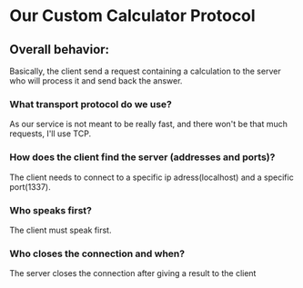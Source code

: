 # Our Custom Calculator Protocol

## Overall behavior:
Basically, the client send a request containing a calculation to the server who will process it and send back the answer.  
### What transport protocol do we use?
As our service is not meant to be really fast, and there won't be that much requests, I'll use TCP.
### How does the client find the server (addresses and ports)?
The client needs to connect to a specific ip adress(localhost) and a specific port(1337).
### Who speaks first?
The client must speak first.
### Who closes the connection and when?
The server closes the connection after giving a result to the client

